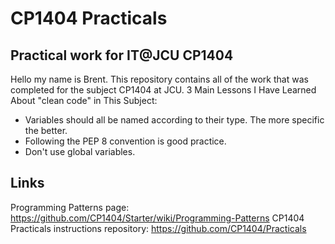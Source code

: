 # CP1404 Practicals

## Practical work for IT@JCU CP1404

Hello my name is Brent. This repository contains all of the work that was completed for the subject CP1404 at JCU.
3 Main Lessons I Have Learned About "clean code" in This Subject:
- Variables should all be named according to their type. The more specific the better.
- Following the PEP 8 convention is good practice.
- Don't use global variables.

## Links
Programming Patterns page: https://github.com/CP1404/Starter/wiki/Programming-Patterns
CP1404 Practicals instructions repository: https://github.com/CP1404/Practicals
